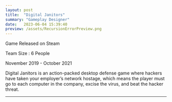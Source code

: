 ```yaml
---
layout: post
title:  "Digital Janitors"
summary: "Gameplay Designer"
date:   2023-06-04 15:39:40
preview: /assets/RecursionErrorPreview.png
---
```

Game Released on Steam

Team Size : 6 People

November 2019 - October 2021

Digital Janitors is an action-packed desktop defense game where hackers have taken your employer’s network hostage, which means the player must go to each computer in the company, excise the virus, and beat the hacker threat.
______________________________________________________________________________________________________________________________________________________________________________________________________________________________
<p align="center">  


</p>
